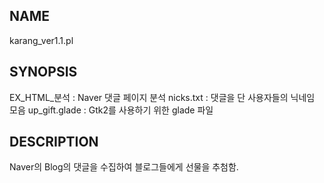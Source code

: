 ## NAME ##

karang_ver1.1.pl 

## SYNOPSIS ##

  EX_HTML_분석 : Naver 댓글 페이지 분석
  nicks.txt : 댓글을 단 사용자들의 닉네임 모음
  up_gift.glade : Gtk2를 사용하기 위한 glade 파일

## DESCRIPTION ##

Naver의 Blog의 댓글을 수집하여 블로그들에게 선물을 추첨함.




